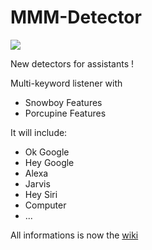 # MMM-Detector

![](https://raw.githubusercontent.com/bugsounet/MMM-Detector/main/MMM-Detector.png)

New detectors for assistants !

Multi-keyword listener with
* Snowboy Features
* Porcupine Features

It will include:
  * Ok Google
  * Hey Google
  * Alexa
  * Jarvis
  * Hey Siri
  * Computer
  * ...

All informations is now the [wiki](http://wiki.bugsounet.fr/en/MMM-Detector)
